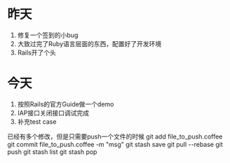 昨天
===
1. 修复一个签到的小bug
2. 大致过完了Ruby语言层面的东西，配置好了开发环境
3. Rails开了个头

今天
===
1. 按照Rails的官方Guide做一个demo
2. IAP接口关闭接口调试完成
3. 补充test case

已经有多个修改，但是只需要push一个文件的时候
git add file_to_push.coffee 
git commit file_to_push.coffee -m "msg"
git stash save
git pull --rebase
git push
git stash list
git stash pop
